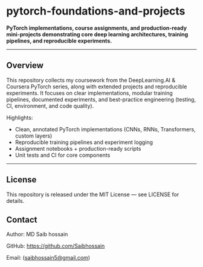 # pytorch-foundations-and-projects

**PyTorch implementations, course assignments, and production-ready mini-projects demonstrating core deep learning architectures, training pipelines, and reproducible experiments.**

---

## Overview

This repository collects my coursework from the DeepLearning.AI & Coursera PyTorch series, along with extended projects and reproducible experiments. It focuses on clear implementations, modular training pipelines, documented experiments, and best-practice engineering (testing, CI, environment, and code quality).

Highlights:
- Clean, annotated PyTorch implementations (CNNs, RNNs, Transformers, custom layers)
- Reproducible training pipelines and experiment logging
- Assignment notebooks + production-ready scripts
- Unit tests and CI for core components

---

## License

This repository is released under the MIT License — see LICENSE for details.

## Contact

Author: MD Saib hossain

GitHub: https://github.com/Saibhossain

Email: <Email> (saibhossain5@gmail.com)